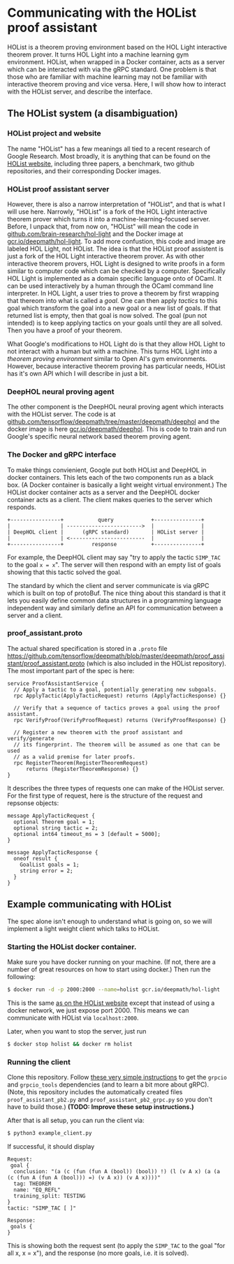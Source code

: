 # Communicating with the HOList proof assistant

HOList is a theorem proving environment based on the HOL Light interactive theorem 
prover.  It turns HOL Light into a machine learning gym environment.  HOList, 
when wrapped in a Docker container, acts as a server which can be interacted 
with via the gRPC standard.  One problem is that those who are familiar with machine
learning may not be familiar with interactive theorem proving and vice versa.  Here,
I will show how to interact with the HOList server, and describe the interface.

## The HOList system (a disambiguation)

### HOList project and website

The name "HOList" has a few meanings all tied to a recent research of Google 
Research.  Most broadly, it is anything that can be found on the 
[HOList website](https://sites.google.com/view/holist/home), including three
papers, a benchmark, two github repositories, and their corresponding Docker images.

### HOList proof assistant server

However, there is also a narrow interpretation of "HOList", and that is what I will
use here.  Narrowly, "HOList" is a fork of the HOL Light interactive theorem prover
which turns it into a machine-learning-focused server.  Before, I unpack that, from
now on, "HOList" will mean the code in 
[github.com/brain-research/hol-light](https://github.com/brain-research/hol-light) and
the Docker image at [gcr.io/deepmath/hol-light](https://gcr.io/deepmath/hol-light).  To
add more confustion, this code and image are labeled HOL Light, not HOList.  The idea is that the
HOList proof assistent is just a fork of the HOL Light interactive theorem prover.  As
with other interactive theorem provers, HOL Light is designed to write proofs in a form
similar to computer code which can be checked by a computer.  Specifically HOL Light is
implemented as a domain specific language onto of OCaml.  It can be used interactively
by a human through the OCaml command line interpreter.  In HOL Light, a user tries to
prove a theorem by first wrapping that thereom into what is called a *goal*.  One can 
then apply *tactics* to this goal which transform the goal into a new goal 
or a new list of goals.  If that returned list is empty, then that goal is now 
solved. The goal (pun not intended) is to keep applying tactics on your goals 
until they are all solved.  Then you have a proof of your theorem.  

What Google's modifications to HOL Light do is that they allow HOL Light to not interact
with a human but with a machine.  This turns HOL Light into a *theorem proving environment*
similar to Open AI's gym environments.  However, because interactive theorem proving has
particular needs, HOList has it's own API which I will describe in just a bit.

### DeepHOL neural proving agent

The other component is the DeepHOL neural proving agent which interacts with 
the HOList server.  The code is at [github.com/tensorflow/deepmath/tree/master/deepmath/deephol](https://github.com/tensorflow/deepmath/tree/master/deepmath/deephol)
and the docker image is here [gcr.io/deepmath/deephol](https://gcr.io/deepmath/deephol). This
is code to train and run Google's specific neural network based theorem proving agent.

### The Docker and gRPC interface

To make things convienient, Google put both HOList and DeepHOL in docker containers.  This lets 
each of the two components run as a black box.  (A Docker container is basically a light 
weight virtual environment.)  The HOList docker container acts as a server and the DeepHOL docker
container acts as a client.  The client makes queries to the server which responds.

```
+----------------+           query            +---------------+
|                | ------------------------>  |               |
| DeepHOL client |      (gRPC standard)       | HOList server | 
|                | <------------------------  |               |
+----------------+         response           +---------------+
```

For example, the DeepHOL client may say "try to apply the tactic `SIMP_TAC` to the goal `x = x`".  The 
server will then respond with an empty list of goals showing that this tactic solved the goal.

The standard by which the client and server communicate is via gRPC which is built on top of 
protoBuf.  The nice thing about this standard is that it lets you easily define common
data structures in a programming language independent way and similarly define an API
for communication between a server and a client.

### proof_assistant.proto

The actual shared specification is stored in a `.proto` file https://github.com/tensorflow/deepmath/blob/master/deepmath/proof_assistant/proof_assistant.proto
(which is also included in the HOList repository).  The most important part of the spec is here:
```
service ProofAssistantService {
  // Apply a tactic to a goal, potentially generating new subgoals.
  rpc ApplyTactic(ApplyTacticRequest) returns (ApplyTacticResponse) {}

  // Verify that a sequence of tactics proves a goal using the proof assistant.
  rpc VerifyProof(VerifyProofRequest) returns (VerifyProofResponse) {}

  // Register a new theorem with the proof assistant and verify/generate
  // its fingerprint. The theorem will be assumed as one that can be used
  // as a valid premise for later proofs.
  rpc RegisterTheorem(RegisterTheoremRequest)
      returns (RegisterTheoremResponse) {}
}
```
It describes the three types of requests one can make of the HOList server.  For the first type of request,
here is the structure of the request and repsonse objects:
```
message ApplyTacticRequest {
  optional Theorem goal = 1;
  optional string tactic = 2;
  optional int64 timeout_ms = 3 [default = 5000];
}

message ApplyTacticResponse {
  oneof result {
    GoalList goals = 1;
    string error = 2;
  }
}
```

## Example communicating with HOList

The spec alone isn't enough to understand what is going on, so we will implement a light weight client which talks to HOList.

### Starting the HOList docker container.

Make sure you have docker running on your machine.  (If not, there are a number of great resources on how to start using docker.)  Then
run the following:
```bash
$ docker run -d -p 2000:2000 --name=holist gcr.io/deepmath/hol-light
```
This is the same [as on the HOList website](https://sites.google.com/view/holist/home#h.p_a1_MzgEdz1qI) except
that instead of using a docker network, we just expose port 2000.  This means we can communicate with HOList via
`localhost:2000`.

Later, when you want to stop the server, just run
```bash
$ docker stop holist && docker rm holist
```

### Running the client

Clone this repository.  Follow [these very simple instructions](https://grpc.io/docs/tutorials/basic/python/) to get the `grpcio` and 
`grpcio_tools` dependencies (and to learn a bit more about gRPC). (Note, this repository includes the automatically created files 
`proof_assistant_pb2.py` and `proof_assistant_pb2_grpc.py`
so you don't have to build those.)  **(TODO: Improve these setup instructions.)**

After that is all setup, you can run the client via:
```bash
$ python3 example_client.py
```

If successful, it should display
```
Request:
 goal {
  conclusion: "(a (c (fun (fun A (bool)) (bool)) !) (l (v A x) (a (a (c (fun A (fun A (bool))) =) (v A x)) (v A x))))"
  tag: THEOREM
  name: "EQ_REFL"
  training_split: TESTING
}
tactic: "SIMP_TAC [ ]"

Response:
 goals {
}
```
This is showing both the request sent (to apply the `SIMP_TAC` to the goal "for all x, x = x"), and the response (no more goals, i.e. it is solved).